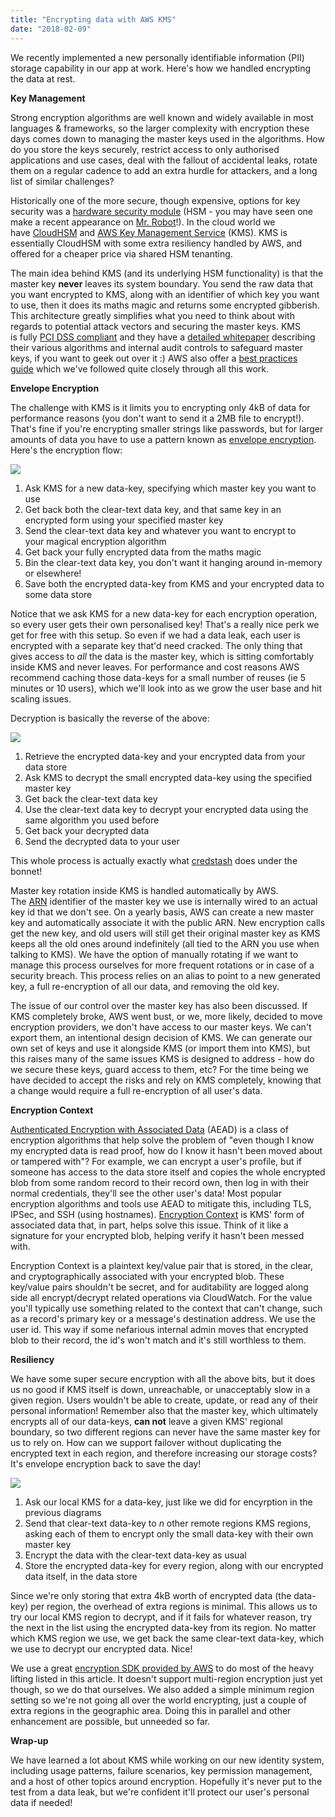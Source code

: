```yaml
---
title: "Encrypting data with AWS KMS"
date: "2018-02-09"
---
```


We recently implemented a new personally identifiable information (PII) storage capability in our app at work. Here's how we handled encrypting the data at rest.

**Key Management**

Strong encryption algorithms are well known and widely available in most languages & frameworks, so the larger complexity with encryption these days comes down to managing the master keys used in the algorithms. How do you store the keys securely, restrict access to only authorised applications and use cases, deal with the fallout of accidental leaks, rotate them on a regular cadence to add an extra hurdle for attackers, and a long list of similar challenges?

Historically one of the more secure, though expensive, options for key security was a [hardware security module](https://en.wikipedia.org/wiki/Hardware_security_module) (HSM - you may have seen one make a recent appearance on [Mr. Robot](https://en.wikipedia.org/wiki/Mr._Robot)!). In the cloud world we have [CloudHSM](https://aws.amazon.com/cloudhsm) and [AWS Key Management Service](https://aws.amazon.com/kms) (KMS). KMS is essentially CloudHSM with some extra resiliency handled by AWS, and offered for a cheaper price via shared HSM tenanting.

The main idea behind KMS (and its underlying HSM functionality) is that the master key **never** leaves its system boundary. You send the raw data that you want encrypted to KMS, along with an identifier of which key you want to use, then it does its maths magic and returns some encrypted gibberish. This architecture greatly simplifies what you need to think about with regards to potential attack vectors and securing the master keys. KMS is fully [PCI DSS compliant](https://en.wikipedia.org/wiki/Payment_Card_Industry_Data_Security_Standard) and they have a [detailed whitepaper](https://d0.awsstatic.com/whitepapers/KMS-Cryptographic-Details.pdf) describing their various algorithms and internal audit controls to safeguard master keys, if you want to geek out over it :) AWS also offer a [best practices guide](https://d0.awsstatic.com/whitepapers/aws-kms-best-practices.pdf) which we've followed quite closely through all this work.

**Envelope Encryption**

The challenge with KMS is it limits you to encrypting only 4kB of data for performance reasons (you don't want to send it a 2MB file to encrypt!). That's fine if you're encrypting smaller strings like passwords, but for larger amounts of data you have to use a pattern known as [envelope encryption](http://docs.aws.amazon.com/kms/latest/developerguide/workflow.html). Here's the encryption flow:

![](/assets/2018/Selection_003.jpg)

1. Ask KMS for a new data-key, specifying which master key you want to use
2. Get back both the clear-text data key, and that same key in an encrypted form using your specified master key
3. Send the clear-text data key and whatever you want to encrypt to your magical encryption algorithm
4. Get back your fully encrypted data from the maths magic
5. Bin the clear-text data key, you don't want it hanging around in-memory or elsewhere!
6. Save both the encrypted data-key from KMS and your encrypted data to some data store

Notice that we ask KMS for a new data-key for each encryption operation, so every user gets their own personalised key! That's a really nice perk we get for free with this setup. So even if we had a data leak, each user is encrypted with a separate key that'd need cracked. The only thing that gives access to _all_ the data is the master key, which is sitting comfortably inside KMS and never leaves. For performance and cost reasons AWS recommend caching those data-keys for a small number of reuses (ie 5 minutes or 10 users), which we'll look into as we grow the user base and hit scaling issues.

Decryption is basically the reverse of the above:

![](/assets/2018/Selection_002.jpg)

1. Retrieve the encrypted data-key and your encrypted data from your data store
2. Ask KMS to decrypt the small encrypted data-key using the specified master key
3. Get back the clear-text data key
4. Use the clear-text data key to decrypt your encrypted data using the same algorithm you used before
5. Get back your decrypted data
6. Send the decrypted data to your user

This whole process is actually exactly what [credstash](https://github.com/fugue/credstash) does under the bonnet!

Master key rotation inside KMS is handled automatically by AWS. The [ARN](http://docs.aws.amazon.com/general/latest/gr/aws-arns-and-namespaces.html) identifier of the master key we use is internally wired to an actual key id that we don't see. On a yearly basis, AWS can create a new master key and automatically associate it with the public ARN. New encryption calls get the new key, and old users will still get their original master key as KMS keeps all the old ones around indefinitely (all tied to the ARN you use when talking to KMS). We have the option of manually rotating if we want to manage this process ourselves for more frequent rotations or in case of a security breach. This process relies on an alias to point to a new generated key, a full re-encryption of all our data, and removing the old key.

The issue of our control over the master key has also been discussed. If KMS completely broke, AWS went bust, or we, more likely, decided to move encryption providers, we don't have access to our master keys. We can't export them, an intentional design decision of KMS. We can generate our own set of keys and use it alongside KMS (or import them into KMS), but this raises many of the same issues KMS is designed to address - how do we secure these keys, guard access to them, etc? For the time being we have decided to accept the risks and rely on KMS completely, knowing that a change would require a full re-encryption of all user's data.

**Encryption Context**

[Authenticated Encryption with Associated Data](https://en.wikipedia.org/wiki/Authenticated_encryption) (AEAD) is a class of encryption algorithms that help solve the problem of "even though I know my encrypted data is read proof, how do I know it hasn't been moved about or tampered with"? For example, we can encrypt a user's profile, but if someone has access to the data store itself and copies the whole encrypted blob from some random record to their record own, then log in with their normal credentials, they'll see the other user's data! Most popular encryption algorithms and tools use AEAD to mitigate this, including TLS, IPSec, and SSH (using hostnames). [Encryption Context](https://aws.amazon.com/blogs/security/how-to-protect-the-integrity-of-your-encrypted-data-by-using-aws-key-management-service-and-encryptioncontext/) is KMS' form of associated data that, in part, helps solve this issue. Think of it like a signature for your encrypted blob, helping verify it hasn't been messed with.

Encryption Context is a plaintext key/value pair that is stored, in the clear, and cryptographically associated with your encrypted blob. These key/value pairs shouldn't be secret, and for auditability are logged along side all encrypt/decrypt related operations via CloudWatch. For the value you'll typically use something related to the context that can't change, such as a record's primary key or a message's destination address. We use the user id. This way if some nefarious internal admin moves that encrypted blob to their record, the id's won't match and it's still worthless to them.

**Resiliency**

We have some super secure encryption with all the above bits, but it does us no good if KMS itself is down, unreachable, or unacceptably slow in a given region. Users wouldn't be able to create, update, or read any of their personal information! Remember also that the master key, which ultimately encrypts all of our data-keys, **can not** leave a given KMS' regional boundary, so two different regions can never have the same master key for us to rely on. How can we support failover without duplicating the encrypted text in each region, and therefore increasing our storage costs? It's envelope encryption back to save the day!

![](/assets/2018/Selection_004.jpg)

1. Ask our local KMS for a data-key, just like we did for encyrption in the previous diagrams
2. Send that clear-text data-key to _n_ other remote regions KMS regions, asking each of them to encrypt only the small data-key with their own master key
3. Encrypt the data with the clear-text data-key as usual
4. Store the encrypted data-key for every region, along with our encrypted data itself, in the data store

Since we're only storing that extra 4kB worth of encrypted data (the data-key) per region, the overhead of extra regions is minimal. This allows us to try our local KMS region to decrypt, and if it fails for whatever reason, try the next in the list using the encrypted data-key from its region. No matter which KMS region we use, we get back the same clear-text data-key, which we use to decrypt our encrypted data. Nice!

We use a great [encryption SDK provided by AWS](https://github.com/awslabs/aws-encryption-sdk-java) to do most of the heavy lifting listed in this article. It doesn't support multi-region encryption just yet though, so we do that ourselves. We also added a simple minimum region setting so we're not going all over the world encrypting, just a couple of extra regions in the geographic area. Doing this in parallel and other enhancement are possible, but unneeded so far.

**Wrap-up**

We have learned a lot about KMS while working on our new identity system, including usage patterns, failure scenarios, key permission management, and a host of other topics around encryption. Hopefully it's never put to the test from a data leak, but we're confident it'll protect our user's personal data if needed!
